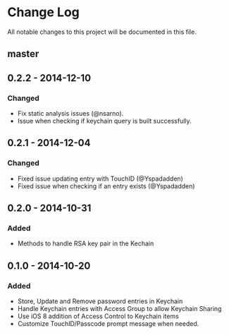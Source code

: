 # Change Log
All notable changes to this project will be documented in this file.

## master 

## 0.2.2 - 2014-12-10
### Changed
- Fix static analysis issues (@nsarno).
- Issue when checking if keychain query is built successfully.

## 0.2.1 - 2014-12-04
### Changed
- Fixed issue updating entry with TouchID (@Yspadadden)
- Fixed issue when checking if an entry exists (@Yspadadden)

## 0.2.0 - 2014-10-31
### Added
- Methods to handle RSA key pair in the Kechain

## 0.1.0 - 2014-10-20
### Added
- Store, Update and Remove password entries in Keychain
- Handle Keychain entries with Access Group to allow Keychain Sharing
- Use iOS 8 addition of Access Control to Keychain items
- Customize TouchID/Passcode prompt message when needed.

